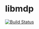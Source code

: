 # libmdp

[![Build Status](https://travis-ci.org/Riddance/libmdp.svg?branch=master)](https://travis-ci.org/Riddance/libmdp)